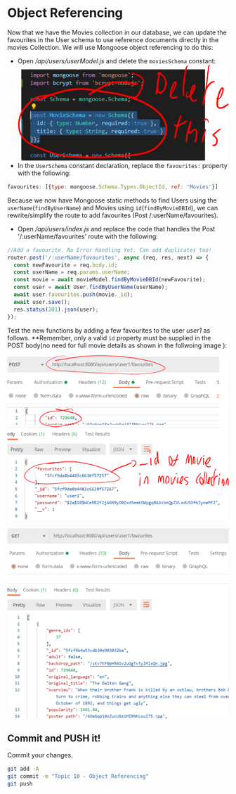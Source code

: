 # Object Referencing

Now that we have the Movies collection in our database, we can update the favourites in the User schema to use reference documents directly in the movies Collection. We will use Mongoose object referencing to do this:

- Open */api/users/userModel.js* and delete the ``moviesSchema``  constant:  
![](./img/del.png)
- In the ``UserSchema`` constant declaration, replace the ``favourites:`` property with the following:  
```javascript
favourites: [{type: mongoose.Schema.Types.ObjectId, ref: 'Movies'}]
```

Because we now have Mongoose static methods to find Users using the ``userName``(``findByUserName``) and Movies using ``id``(``findByMovieDBId``), we can rewrite/simplify the route to add favourites (Post /:userName/favourites).

- Open */api/users/index.js* and replace the code that handles the Post '/:userName/favourites' route with the following: 

~~~javascript
//Add a favourite. No Error Handling Yet. Can add duplicates too!
router.post('/:userName/favourites', async (req, res, next) => {
  const newFavourite = req.body.id;
  const userName = req.params.userName;
  const movie = await movieModel.findByMovieDBId(newFavourite);
  const user = await User.findByUserName(userName);
  await user.favourites.push(movie._id);
  await user.save(); 
  res.status(201).json(user); 
});
~~~

Test the new functions by adding a few favourites to the user *user1* as follows. **Remember, only a valid ``id`` property must be supplied in the POST body(no need for full movie details as shown in the follwoing image ):

![Add Favourite](./img/posts1.png)

![Get Favourites](./img/post2.png)

## Commit and PUSH it!

Commit your changes.

~~~bash
git add -A
git commit -m "Topic 10 - Object Referencing"
git push
~~~